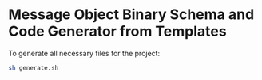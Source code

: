 # Message Object Binary Schema and Code Generator from Templates


To generate all necessary files for the project:

```sh
sh generate.sh
```
